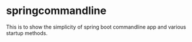# springcommandline

This is to show the simplicity of spring boot commandline app and various startup methods.

